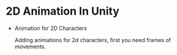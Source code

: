 # 2D Animation In Unity

- Animation for 2D Characters
  
  Adding animations for 2d characters, first you need frames of movements.
